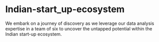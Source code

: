 # Indian-start_up-ecosystem
We embark on a journey of discovery as we leverage our data analysis expertise in a team of six to uncover the untapped potential within the Indian start-up ecosystem.
